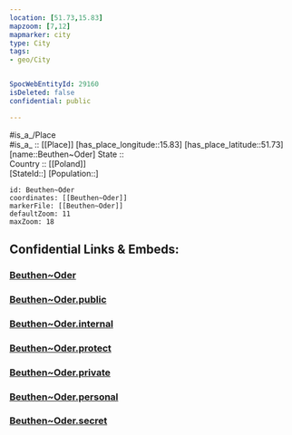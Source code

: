 ```yaml
---
location: [51.73,15.83] 
mapzoom: [7,12] 
mapmarker: city 
type: City
tags:
- geo/City


SpocWebEntityId: 29160
isDeleted: false
confidential: public

---
```

#is_a_/Place  
#is_a_ :: [[Place]] 
[has_place_longitude::15.83] 
[has_place_latitude::51.73] 
[name::Beuthen~Oder] 
State ::  
Country :: [[Poland]]  
[StateId::] 
[Population::] 



```leaflet
id: Beuthen~Oder
coordinates: [[Beuthen~Oder]] 
markerFile: [[Beuthen~Oder]] 
defaultZoom: 11 
maxZoom: 18
```


## Confidential Links & Embeds: 

### [Beuthen~Oder](/_Standards/Earth/Continent/Europe/Europe~East/Poland/Provinces~Poland/Lubusz/City/Beuthen~Oder.md) 

### [Beuthen~Oder.public](/_public/Earth/Continent/Europe/Europe~East/Poland/Provinces~Poland/Lubusz/City/Beuthen~Oder.public.md) 

### [Beuthen~Oder.internal](/_internal/Earth/Continent/Europe/Europe~East/Poland/Provinces~Poland/Lubusz/City/Beuthen~Oder.internal.md) 

### [Beuthen~Oder.protect](/_protect/Earth/Continent/Europe/Europe~East/Poland/Provinces~Poland/Lubusz/City/Beuthen~Oder.protect.md) 

### [Beuthen~Oder.private](/_private/Earth/Continent/Europe/Europe~East/Poland/Provinces~Poland/Lubusz/City/Beuthen~Oder.private.md) 

### [Beuthen~Oder.personal](/_personal/Earth/Continent/Europe/Europe~East/Poland/Provinces~Poland/Lubusz/City/Beuthen~Oder.personal.md) 

### [Beuthen~Oder.secret](/_secret/Earth/Continent/Europe/Europe~East/Poland/Provinces~Poland/Lubusz/City/Beuthen~Oder.secret.md)

